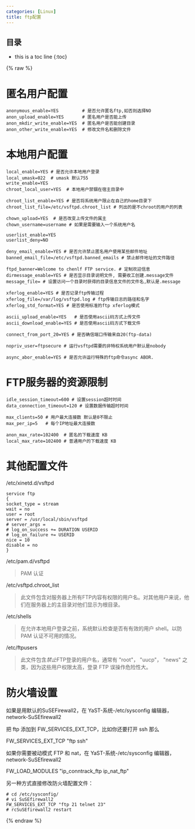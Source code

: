 ```yaml
---
categories: [Linux]
title: ftp配置
---
```


## 目录
+ this is a toc line
{:toc}

{% raw %}

# 匿名用户配置    
```  
anonymous_enable=YES         # 是否允许匿名ftp,如否则选择NO    
anon_upload_enable=YES       # 匿名用户是否能上传    
anon_mkdir_write_enable=YES  # 匿名用户是否能创建目录    
anon_other_write_enable=YES  # 修改文件名和删除文件    
```  
  
# 本地用户配置    
```  
local_enable=YES # 是否允许本地用户登录    
local_umask=022  # umask 默认755    
write_enable=YES    
chroot_local_user=YES  # 本地用户禁锢在宿主目录中    
  
chroot_list_enable=YES # 是否将系统用户限止在自己的home目录下    
chroot_list_file=/etc/vsftpd.chroot_list # 列出的是不chroot的用户的列表    
  
chown_upload=YES  # 是否改变上传文件的属主    
chown_username=username # 如果是需要输入一个系统用户名    
  
userlist_enable=YES    
userlist_deny=NO    
  
deny_email_enable=YES # 是否允许禁止匿名用户使用某些邮件地址    
banned_email_file=/etc/vsftpd.banned_emails # 禁止邮件地址的文件路径    
  
ftpd_banner=Welcome to chenlf FTP service. # 定制欢迎信息    
dirmessage_enable=YES # 是否显示目录说明文件, 需要收工创建.message文件    
message_file= # 设置访问一个目录时获得的目录信息文件的文件名,默认是.message    
  
xferlog_enable=YES # 是否记录ftp传输过程    
xferlog_file=/var/log/vsftpd.log # ftp传输日志的路径和名字    
xferlog_std_format=YES # 是否使用标准的ftp xferlog模式    
  
ascii_upload_enable=YES   # 是否使用ascii码方式上传文件    
ascii_download_enable=YES # 是否使用ascii码方式下载文件    
  
connect_from_port_20=YES # 是否确信端口传输来自20(ftp-data)    
  
nopriv_user=ftpsecure # 运行vsftpd需要的非特权系统用户默认是nobody    
  
async_abor_enable=YES # 是否允许运行特殊的ftp命令async ABOR.    
```  
  
# FTP服务器的资源限制    
```   
idle_session_timeout=600 # 设置session超时时间    
data_connection_timeout=120 # 设置数据传输超时时间    
  
max_clients=50 # 用户最大连接数 默认是0不限止    
max_per_ip=5   # 每个IP地址最大连接数    
  
anon_max_rate=102400  # 匿名的下载速度 KB    
local_max_rate=102400 # 普通用户的下载速度 KB    
```  
  
# 其他配置文件    
  
/etc/xinetd.d/vsftpd  
  
```  
service ftp    
{    
socket_type = stream    
wait = no    
user = root    
server = /usr/local/sbin/vsftpd    
# server_args =    
# log_on_success += DURATION USERID    
# log_on_failure += USERID    
nice = 10    
disable = no    
}  
```  
  
/etc/pam.d/vsftpd    
> PAM 认证  
  
/etc/vsftpd.chroot_list  
> 此文件包含对服务器上所有FTP内容有权限的用户名。对其他用户来说，他们在服务器上的主目录对他们显示为根目录。  
  
/etc/shells  
> 在允许本地用户登录之前，系统默认检查是否有有效的用户 shell。以防 PAM 认证不可用的情况。  
  
/etc/ftpusers  
> 此文件包含*禁止*FTP登录的用户名，通常有 "root"， "uucp"， "news" 之类，因为这些用户权限太高，登录 FTP 误操作危险性大。  
  
# 防火墙设置    
  
如果是用默认的SuSEFirewall2，在 YaST-系统-/etc/sysconfig 编辑器，network-SuSEfirewall2    
  
把 ftp 添加到 FW_SERVICES_EXT_TCP，比如你还要打开 ssh 那么    
  
FW_SERVICES_EXT_TCP "ftp ssh"    
  
如果你需要被动模式 FTP 和 nat，在 YaST-系统-/etc/sysconfig 编辑器，network-SuSEfirewall2    
  
FW_LOAD_MODULES "ip_conntrack_ftp ip_nat_ftp"    
  
  
另一种方式直接修改防火墙配置文件：   
  
```  
# cd /etc/sysconfig/    
# vi SuSEfirewall2    
FW_SERVICES_EXT_TCP "ftp 21 telnet 23"    
# rcSuSEfirewall2 restart  
```  
{% endraw %}
